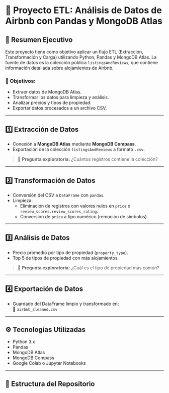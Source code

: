 # 🏡 Proyecto ETL: Análisis de Datos de Airbnb con Pandas y MongoDB Atlas

## 📌 Resumen Ejecutivo

Este proyecto tiene como objetivo aplicar un flujo ETL (Extracción, Transformación y Carga) utilizando Python, Pandas y MongoDB Atlas. La fuente de datos es la colección pública `listingsAndReviews`, que contiene información detallada sobre alojamientos de Airbnb.

### 🎯 Objetivos:
- Extraer datos de MongoDB Atlas.
- Transformar los datos para limpieza y análisis.
- Analizar precios y tipos de propiedad.
- Exportar datos procesados a un archivo CSV.

---

## 1️⃣ Extracción de Datos

- Conexión a **MongoDB Atlas** mediante **MongoDB Compass**.
- Exportación de la colección `listingsAndReviews` a formato `.csv`.

> 💬 **Pregunta exploratoria:** ¿Cuántos registros contiene la colección?

---

## 2️⃣ Transformación de Datos

- Conversión del CSV a `DataFrame` con `pandas`.
- Limpieza:
  - Eliminación de registros con valores nulos en `price` o `review_scores.review_scores_rating`.
  - Conversión de `price` a tipo numérico (remoción de símbolos).

---

## 3️⃣ Análisis de Datos

- Precio promedio por tipo de propiedad (`property_type`).
- Top 5 de tipos de propiedad con más alojamientos.

> 💬 **Pregunta exploratoria:** ¿Cuál es el tipo de propiedad más común?

---

## 4️⃣ Exportación de Datos

- Guardado del DataFrame limpio y transformado en:  
  📄 `airbnb_cleaned.csv`

---

## ⚙️ Tecnologías Utilizadas

- Python 3.x  
- Pandas  
- MongoDB Atlas  
- MongoDB Compass  
- Google Colab o Jupyter Notebooks

---

## 📁 Estructura del Repositorio

